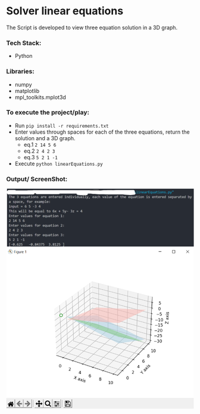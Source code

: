 # Solver linear equations
The Script is developed to view three equation solution in a 3D graph.

### Tech Stack:
+ Python

### Libraries:
+ numpy
+ matplotlib
+ mpl_toolkits.mplot3d

### To execute the project/play:
+ Run `pip install -r requirements.txt`
+ Enter values through spaces for each of the three equations, return the solution and a 3D graph.
    - eq.1 `2 14 5 6`
    - eq.2 `2 4 2 3`
    - eq.3 `5 2 1 -1`
+ Execute `python linearEquations.py`

### Output/ ScreenShot:
![Screenshot of the Value](op1.png)
![Screenshot of the Output](op2.png)